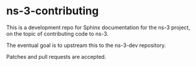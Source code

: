 # ns-3-contributing
This is a development repo for Sphinx documentation for the ns-3 project, on the topic of contributing code to ns-3.

The eventual goal is to upstream this to the ns-3-dev repository.

Patches and pull requests are accepted.
